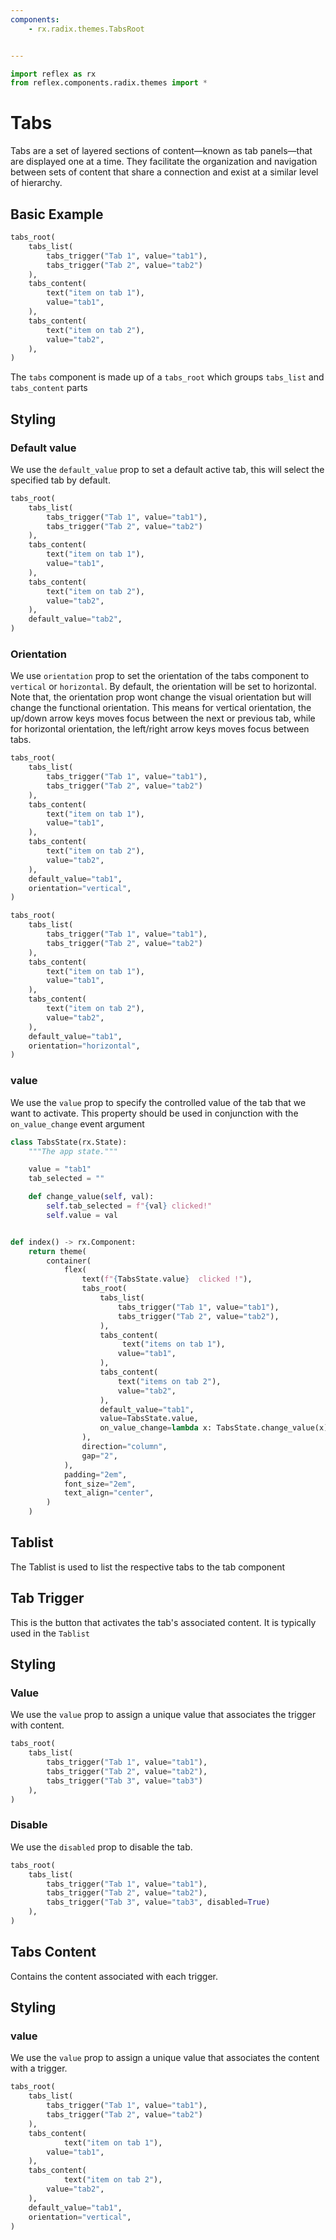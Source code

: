 ```yaml
---
components:
    - rx.radix.themes.TabsRoot


---
```


```python exec
import reflex as rx
from reflex.components.radix.themes import *
```


# Tabs
Tabs are a set of layered sections of content—known as tab panels—that are displayed one at a time.
They facilitate the organization and navigation between sets of content that share a connection and exist at a similar level of hierarchy.

## Basic Example

```python demo 
tabs_root(
    tabs_list(
        tabs_trigger("Tab 1", value="tab1"), 
        tabs_trigger("Tab 2", value="tab2")
    ),
    tabs_content(
        text("item on tab 1"),
        value="tab1",
    ),
    tabs_content(
        text("item on tab 2"),
        value="tab2",
    ),
)

```

The `tabs` component is made up of a `tabs_root` which groups `tabs_list` and `tabs_content` parts

## Styling

### Default value
We use the `default_value` prop to set a default active tab, this will select the specified tab by default.

```python demo 
tabs_root(
    tabs_list(
        tabs_trigger("Tab 1", value="tab1"),
        tabs_trigger("Tab 2", value="tab2")
    ),
    tabs_content(
        text("item on tab 1"),
        value="tab1",
    ),
    tabs_content(
        text("item on tab 2"),
        value="tab2",
    ),
    default_value="tab2",
)
```

### Orientation
We use `orientation` prop to set the orientation of the tabs component to `vertical` or `horizontal`. By default, the orientation
will be set to horizontal. Note that, the orientation prop wont change the visual orientation but will change the 
functional orientation. This means for vertical orientation, the up/down arrow keys moves focus between the next or previous tab,
while for horizontal orientation, the left/right arrow keys moves focus between tabs.

```python demo 
tabs_root(
    tabs_list(
        tabs_trigger("Tab 1", value="tab1"),
        tabs_trigger("Tab 2", value="tab2")
    ),
    tabs_content(
        text("item on tab 1"),
        value="tab1",
    ),
    tabs_content(
        text("item on tab 2"),
        value="tab2",
    ),
    default_value="tab1",
    orientation="vertical",
)
```

```python demo 
tabs_root(
    tabs_list(
        tabs_trigger("Tab 1", value="tab1"),
        tabs_trigger("Tab 2", value="tab2")
    ),
    tabs_content(
        text("item on tab 1"),
        value="tab1",
    ),
    tabs_content(
        text("item on tab 2"),
        value="tab2",
    ),
    default_value="tab1",
    orientation="horizontal",
)
```
### value
We use the `value` prop to specify the controlled value of the tab that we want to activate. This property should be used in conjunction with the `on_value_change` event argument

```python demo exec
class TabsState(rx.State):
    """The app state."""

    value = "tab1"
    tab_selected = ""

    def change_value(self, val):
        self.tab_selected = f"{val} clicked!"
        self.value = val


def index() -> rx.Component:
    return theme(
        container(
            flex(
                text(f"{TabsState.value}  clicked !"),
                tabs_root(
                    tabs_list(
                        tabs_trigger("Tab 1", value="tab1"),
                        tabs_trigger("Tab 2", value="tab2"),
                    ),
                    tabs_content(
                         text("items on tab 1"),
                        value="tab1",
                    ),
                    tabs_content(
                        text("items on tab 2"),
                        value="tab2",
                    ),
                    default_value="tab1",
                    value=TabsState.value,
                    on_value_change=lambda x: TabsState.change_value(x),
                ),
                direction="column",
                gap="2",
            ),
            padding="2em",
            font_size="2em",
            text_align="center",
        )
    )
```


## Tablist 
The Tablist is used to list the respective tabs to the tab component


## Tab Trigger
This is the button that activates the tab's associated content. It is typically used in the `Tablist`

## Styling

### Value
We use the `value` prop to assign a unique value that associates the trigger with content.

```python demo 
tabs_root(
    tabs_list(
        tabs_trigger("Tab 1", value="tab1"),
        tabs_trigger("Tab 2", value="tab2"),
        tabs_trigger("Tab 3", value="tab3")
    ),
)
```

### Disable
We use the `disabled` prop to disable the tab.

```python demo 
tabs_root(
    tabs_list(
        tabs_trigger("Tab 1", value="tab1"),
        tabs_trigger("Tab 2", value="tab2"),
        tabs_trigger("Tab 3", value="tab3", disabled=True)
    ),
)
```

## Tabs Content
Contains the content associated with each trigger.

## Styling 

### value
We use the `value` prop to assign a unique value that associates the content with a trigger.

```python
tabs_root(
    tabs_list(
        tabs_trigger("Tab 1", value="tab1"),
        tabs_trigger("Tab 2", value="tab2")
    ),
    tabs_content(
            text("item on tab 1"),
        value="tab1",
    ),
    tabs_content(
            text("item on tab 2"),
        value="tab2",
    ),
    default_value="tab1",
    orientation="vertical",
)
```